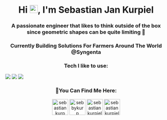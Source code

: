 <h1 align="center">Hi <img src="https://media.giphy.com/media/hvRJCLFzcasrR4ia7z/giphy.gif" width="25px">, I'm Sebastian Jan Kurpiel</h1>
<h3 align="center">A passionate engineer that likes to think outside of the box since geometric shapes can be quite limiting 🤯</h3>
<h3 align="center">Currently Building Solutions For Farmers Around The World @Syngenta</h3>
<h3 align="center">Tech I like to use:</h3>
<img src="https://img.shields.io/badge/react%20-%2320232a.svg?&style=for-the-badge&logo=react&logoColor=%2361DAFB"/>
<img src="https://img.shields.io/badge/typescript%20-%2320232a.svg?&style=for-the-badge&logo=typescript&logoColor=white&color=3178c6"/>
<img src="https://img.shields.io/badge/javascript%20-%23323330.svg?&style=for-the-badge&logo=javascript&logoColor=%23F7DF1E"/>
<h3 align="center">👀You Can Find Me Here:</h3>
<p align="center">
<a href="https://dev.to/sebastiankurp" target="blank"><img align="center" src="https://cdn.jsdelivr.net/npm/simple-icons@3.0.1/icons/dev-dot-to.svg" alt="sebastiankurp" height="50" width="50" /></a>
<a href="https://twitter.com/sebbykurps" target="blank"><img align="center" src="https://cdn.jsdelivr.net/npm/simple-icons@3.0.1/icons/twitter.svg" alt="sebbykurp" height="50" width="50" /></a>
<a href="https://linkedin.com/in/sebastiankurpiel" target="blank"><img align="center" src="https://cdn.jsdelivr.net/npm/simple-icons@3.0.1/icons/linkedin.svg" alt="sebastiankurpiel" height="50" width="50" /></a>
<a href="https://unsplash.com/@sebbykurps" target="blank"><img align="center" src="https://cdn.jsdelivr.net/npm/simple-icons@3.0.1/icons/unsplash.svg" alt="sebastiankurpiel" height="50" width="50" /></a>
</p>
